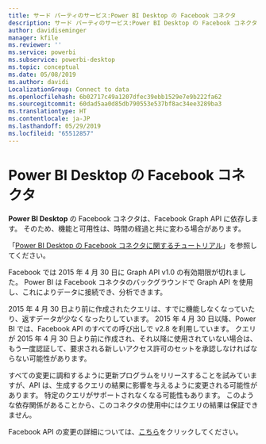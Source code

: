 ```yaml
---
title: サード パーティのサービス:Power BI Desktop の Facebook コネクタ
description: サード パーティのサービス:Power BI Desktop の Facebook コネクタ
author: davidiseminger
manager: kfile
ms.reviewer: ''
ms.service: powerbi
ms.subservice: powerbi-desktop
ms.topic: conceptual
ms.date: 05/08/2019
ms.author: davidi
LocalizationGroup: Connect to data
ms.openlocfilehash: 6b02717c49a1207dfec39ebb1529e7e9b222fa62
ms.sourcegitcommit: 60dad5aa0d85db790553e537bf8ac34ee3289ba3
ms.translationtype: HT
ms.contentlocale: ja-JP
ms.lasthandoff: 05/29/2019
ms.locfileid: "65512857"
---
```

# <a name="facebook-connector-for-power-bi-desktop"></a>Power BI Desktop の Facebook コネクタ
**Power BI Desktop** の Facebook コネクタは、Facebook Graph API に依存します。 そのため、機能と可用性は、時間の経過と共に変わる場合があります。

「[Power BI Desktop の Facebook コネクタに関するチュートリアル](desktop-tutorial-facebook-analytics.md)」を参照してください。

Facebook では 2015 年 4 月 30 日に Graph API v1.0 の有効期限が切れました。 Power BI は Facebook コネクタのバックグラウンドで Graph API を使用し、これによりデータに接続でき、分析できます。

2015 年 4 月 30 日より前に作成されたクエリは、すでに機能しなくなっていたり、返すデータが少なくなったりしています。 2015 年 4 月 30 日以降、Power BI では、Facebook API のすべての呼び出しで v2.8 を利用しています。 クエリが 2015 年 4 月 30 日より前に作成され、それ以降に使用されていない場合は、もう一度認証して、要求される新しいアクセス許可のセットを承認しなければならない可能性があります。

すべての変更に調和するように更新プログラムをリリースすることを試みていますが、API は、生成するクエリの結果に影響を与えるように変更される可能性があります。 特定のクエリがサポートされなくなる可能性もあります。 このような依存関係があることから、このコネクタの使用中にはクエリの結果は保証できません。

Facebook API の変更の詳細については、[こちら](https://developers.facebook.com/docs/apps/changelog#v2_0)をクリックしてください。

